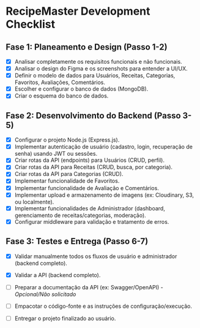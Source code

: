 # RecipeMaster Development Checklist

## Fase 1: Planeamento e Design (Passo 1-2)

- [X] Analisar completamente os requisitos funcionais e não funcionais.
- [X] Analisar o design do Figma e os screenshots para entender a UI/UX.
- [X] Definir o modelo de dados para Usuários, Receitas, Categorias, Favoritos, Avaliações, Comentários.
- [X] Escolher e configurar o banco de dados (MongoDB).
- [X] Criar o esquema do banco de dados.

## Fase 2: Desenvolvimento do Backend (Passo 3-5)

- [X] Configurar o projeto Node.js (Express.js).
- [X] Implementar autenticação de usuário (cadastro, login, recuperação de senha) usando JWT ou sessões.
- [X] Criar rotas da API (endpoints) para Usuários (CRUD, perfil).
- [X] Criar rotas da API para Receitas (CRUD, busca, por categoria).
- [X] Criar rotas da API para Categorias (CRUD).
- [X] Implementar funcionalidade de Favoritos.
- [X] Implementar funcionalidade de Avaliação e Comentários.
- [X] Implementar upload e armazenamento de imagens (ex: Cloudinary, S3, ou localmente).
- [X] Implementar funcionalidades de Administrador (dashboard, gerenciamento de receitas/categorias, moderação).
- [X] Configurar middleware para validação e tratamento de erros.

## Fase 3: Testes e Entrega (Passo 6-7)

- [X] Validar manualmente todos os fluxos de usuário e administrador (backend completo).
- [X] Validar a API (backend completo).
- [ ] Preparar a documentação da API (ex: Swagger/OpenAPI) - *Opcional/Não solicitado*
- [ ] Empacotar o código-fonte e as instruções de configuração/execução.
- [ ] Entregar o projeto finalizado ao usuário.

